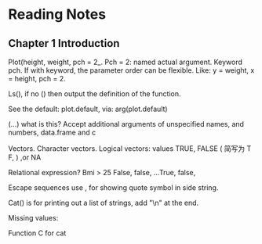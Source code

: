 # Reading Notes
## Chapter 1 Introduction 
Plot(height, weight, pch = 2_. 
Pch = 2: named actual argument. 
Keyword pch. If with keyword, the parameter order can be flexible. 
Like: y = weight, x = height, pch = 2. 

Ls(), if no () then output the definition of the function. 

See the default: plot.default, via: arg(plot.default)

(…) what is this? 
Accept additional arguments of unspecified names, and numbers, data.frame and c 

Vectors. 
Character vectors. 
Logical vectors: values TRUE, FALSE   ( 简写为 T F, ) ,or NA

Relational expression? 
Bmi > 25
False, false, …True, false, 

Escape sequences use \, for showing quote symbol in side string. 

Cat() is for printing out a list of strings, add "\n" at the end. 

Missing values: 

Function C for cat